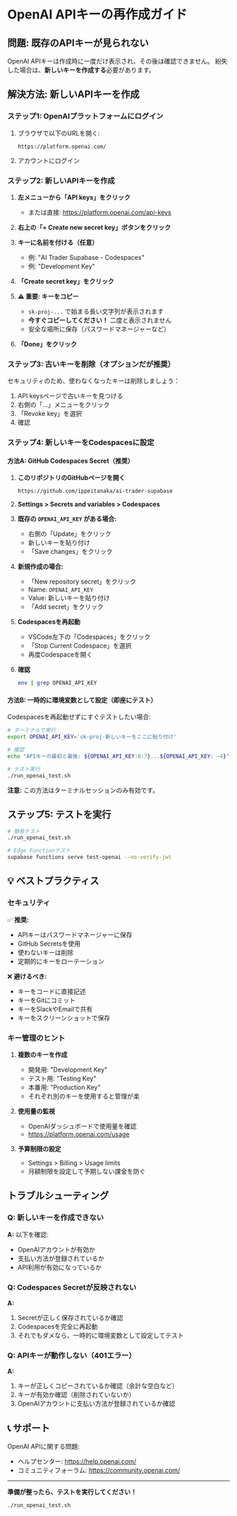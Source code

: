 # OpenAI APIキーの再作成ガイド

## 問題: 既存のAPIキーが見られない

OpenAI APIキーは作成時に一度だけ表示され、その後は確認できません。
紛失した場合は、**新しいキーを作成する**必要があります。

## 解決方法: 新しいAPIキーを作成

### ステップ1: OpenAIプラットフォームにログイン

1. ブラウザで以下のURLを開く:
   ```
   https://platform.openai.com/
   ```

2. アカウントにログイン

### ステップ2: 新しいAPIキーを作成

1. **左メニューから「API keys」をクリック**
   - または直接: https://platform.openai.com/api-keys

2. **右上の「+ Create new secret key」ボタンをクリック**

3. **キーに名前を付ける（任意）**
   - 例: "AI Trader Supabase - Codespaces"
   - 例: "Development Key"

4. **「Create secret key」をクリック**

5. **⚠️ 重要: キーをコピー**
   - `sk-proj-...` で始まる長い文字列が表示されます
   - **今すぐコピーしてください！** 二度と表示されません
   - 安全な場所に保存（パスワードマネージャーなど）

6. **「Done」をクリック**

### ステップ3: 古いキーを削除（オプションだが推奨）

セキュリティのため、使わなくなったキーは削除しましょう：

1. API keysページで古いキーを見つける
2. 右側の「...」メニューをクリック
3. 「Revoke key」を選択
4. 確認

### ステップ4: 新しいキーをCodespacesに設定

#### 方法A: GitHub Codespaces Secret（推奨）

1. **このリポジトリのGitHubページを開く**
   ```
   https://github.com/ippeitanaka/ai-trader-supabase
   ```

2. **Settings > Secrets and variables > Codespaces**

3. **既存の `OPENAI_API_KEY` がある場合:**
   - 右側の「Update」をクリック
   - 新しいキーを貼り付け
   - 「Save changes」をクリック

4. **新規作成の場合:**
   - 「New repository secret」をクリック
   - Name: `OPENAI_API_KEY`
   - Value: 新しいキーを貼り付け
   - 「Add secret」をクリック

5. **Codespacesを再起動**
   - VSCode左下の「Codespaces」をクリック
   - 「Stop Current Codespace」を選択
   - 再度Codespaceを開く

6. **確認**
   ```bash
   env | grep OPENAI_API_KEY
   ```

#### 方法B: 一時的に環境変数として設定（即座にテスト）

Codespacesを再起動せずにすぐテストしたい場合:

```bash
# ターミナルで実行
export OPENAI_API_KEY='sk-proj-新しいキーをここに貼り付け'

# 確認
echo "APIキーの最初と最後: ${OPENAI_API_KEY:0:7}...${OPENAI_API_KEY: -4}"

# テスト実行
./run_openai_test.sh
```

**注意:** この方法はターミナルセッションのみ有効です。

## ステップ5: テストを実行

```bash
# 簡易テスト
./run_openai_test.sh

# Edge Functionテスト
supabase functions serve test-openai --no-verify-jwt
```

## 💡 ベストプラクティス

### セキュリティ

✅ **推奨:**
- APIキーはパスワードマネージャーに保存
- GitHub Secretsを使用
- 使わないキーは削除
- 定期的にキーをローテーション

❌ **避けるべき:**
- キーをコードに直接記述
- キーをGitにコミット
- キーをSlackやEmailで共有
- キーをスクリーンショットで保存

### キー管理のヒント

1. **複数のキーを作成**
   - 開発用: "Development Key"
   - テスト用: "Testing Key"  
   - 本番用: "Production Key"
   - それぞれ別のキーを使用すると管理が楽

2. **使用量の監視**
   - OpenAIダッシュボードで使用量を確認
   - https://platform.openai.com/usage

3. **予算制限の設定**
   - Settings > Billing > Usage limits
   - 月額制限を設定して予期しない課金を防ぐ

## トラブルシューティング

### Q: 新しいキーを作成できない

**A:** 以下を確認:
- OpenAIアカウントが有効か
- 支払い方法が登録されているか
- API利用が有効になっているか

### Q: Codespaces Secretが反映されない

**A:** 
1. Secretが正しく保存されているか確認
2. Codespacesを完全に再起動
3. それでもダメなら、一時的に環境変数として設定してテスト

### Q: APIキーが動作しない（401エラー）

**A:**
1. キーが正しくコピーされているか確認（余計な空白など）
2. キーが有効か確認（削除されていないか）
3. OpenAIアカウントに支払い方法が登録されているか確認

## 📞 サポート

OpenAI APIに関する問題:
- ヘルプセンター: https://help.openai.com/
- コミュニティフォーラム: https://community.openai.com/

---

**準備が整ったら、テストを実行してください！**

```bash
./run_openai_test.sh
```
